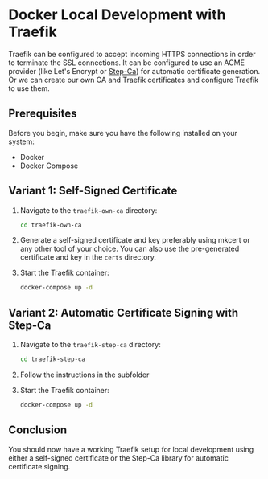 # Docker Local Development with Traefik

Traefik can be configured to accept incoming HTTPS connections in order to terminate the SSL connections. It can be configured to use an ACME provider (like Let's Encrypt or [Step-Ca](https://smallstep.com/certificates/)) for automatic certificate generation.
Or we can create our own CA and Traefik certificates and configure Traefik to use them.

## Prerequisites

Before you begin, make sure you have the following installed on your system:

- Docker
- Docker Compose

## Variant 1: Self-Signed Certificate

1. Navigate to the `traefik-own-ca` directory:

    ```bash
    cd traefik-own-ca
    ```

2. Generate a self-signed certificate and key preferably using mkcert or any other tool of your choice. You can also use the pre-generated certificate and key in the `certs` directory.

3. Start the Traefik container:

    ```bash
    docker-compose up -d
    ```

## Variant 2: Automatic Certificate Signing with Step-Ca

1. Navigate to the `traefik-step-ca` directory:

    ```bash
    cd traefik-step-ca
    ```

2. Follow the instructions in the subfolder

3. Start the Traefik container:

    ```bash
    docker-compose up -d
    ```

## Conclusion

You should now have a working Traefik setup for local development using either a self-signed certificate or the Step-Ca library for automatic certificate signing.
